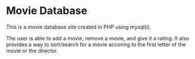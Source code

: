 Movie Database
===================

This is a movie database site created in PHP using mysql(i).

The user is able to add a movie, remove a movie, and give it a rating. It also provides a way to sort/search for
a movie accoring to the first letter of the movie or the director.